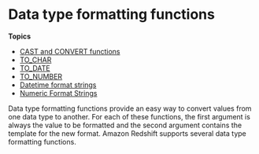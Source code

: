 # Data type formatting functions<a name="r_Data_type_formatting"></a>

**Topics**
+ [CAST and CONVERT functions](r_CAST_function.md)
+ [TO\_CHAR](r_TO_CHAR.md)
+ [TO\_DATE](r_TO_DATE_function.md)
+ [TO\_NUMBER](r_TO_NUMBER.md)
+ [Datetime format strings](r_FORMAT_strings.md)
+ [Numeric Format Strings](r_Numeric_formating.md)

Data type formatting functions provide an easy way to convert values from one data type to another\. For each of these functions, the first argument is always the value to be formatted and the second argument contains the template for the new format\. Amazon Redshift supports several data type formatting functions\.